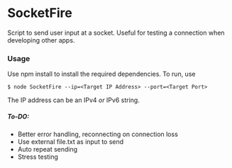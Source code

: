 # SocketFire
Script to send user input at a socket. Useful for testing a connection when developing other apps.

### Usage
Use npm install to install the required dependencies. To run, use

```$ node SocketFire --ip=<Target IP Address> --port=<Target Port> ```

The IP address can be an IPv4 _or_ IPv6 string.


##### To-DO:
- Better error handling, reconnecting on connection loss
- Use external file.txt as input to send
- Auto repeat sending
- Stress testing
